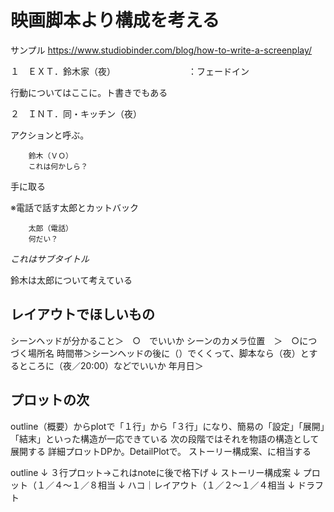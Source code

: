 映画脚本より構成を考える
===

サンプル
https://www.studiobinder.com/blog/how-to-write-a-screenplay/

１　ＥＸＴ．鈴木家（夜）
　　　　　　　　：フェードイン

行動についてはここに。ト書きでもある


２　ＩＮＴ．同・キッチン（夜）

アクションと呼ぶ。

        鈴木（ＶＯ）
        これは何かしら？

手に取る

※電話で話す太郎とカットバック

        太郎（電話）
        何だい？

*これはサブタイトル*

鈴木は太郎について考えている



## レイアウトでほしいもの

シーンヘッドが分かること＞　○　でいいか
シーンのカメラ位置　＞　○につづく場所名
時間帯＞シーンヘッドの後に（）でくくって、脚本なら（夜）とするところに（夜／20:00）などでいいか
年月日＞


## プロットの次

outline（概要）からplotで「１行」から「３行」になり、簡易の「設定」「展開」「結末」といった構造が一応できている
次の段階ではそれを物語の構造として展開する
詳細プロットDPか。DetailPlotで。
ストーリー構成案、に相当する

outline
↓
３行プロット→これはnoteに後で格下げ
↓
ストーリー構成案
↓
プロット（１／４〜１／８相当
↓
ハコ｜レイアウト（１／２〜１／４相当
↓
ドラフト

